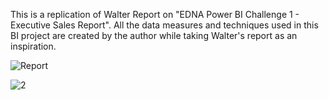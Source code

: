 This is a replication of Walter Report on "EDNA Power BI Challenge 1 - Executive Sales Report". All the data measures and techniques used in this BI project are created by the author while taking Walter's report as an inspiration.

![Report](https://user-images.githubusercontent.com/84292022/218998827-e8b1babc-24af-487e-9708-6a7b6a305b48.PNG)

![2](https://user-images.githubusercontent.com/84292022/218998449-414a5908-5d34-4af5-8bc6-f7405f7f1eab.PNG)


